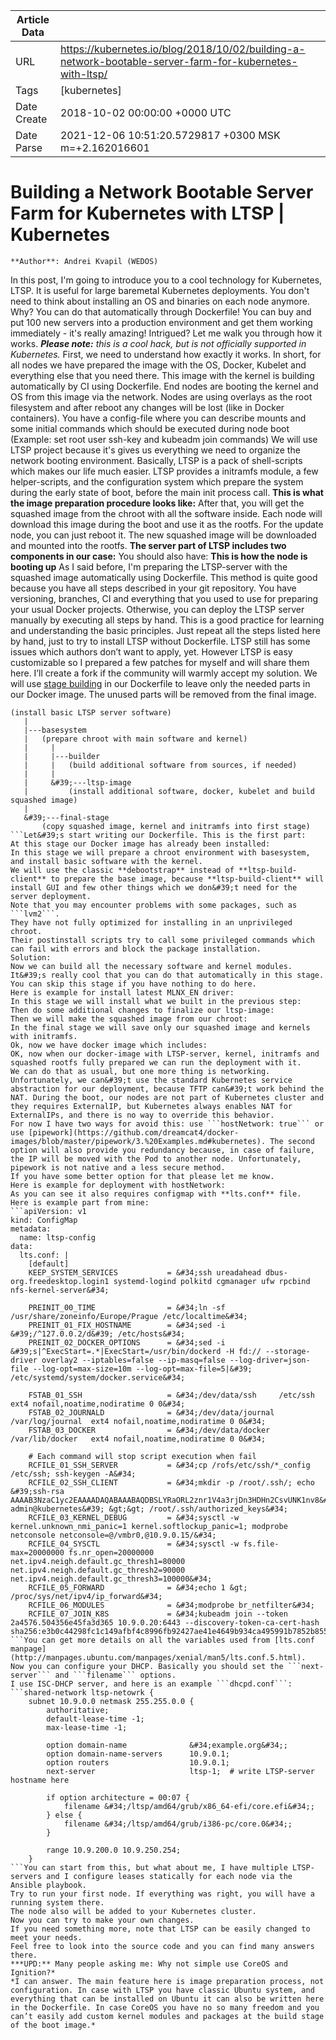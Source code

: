 |             Article Data             ||
| ----------------- | ----------------- |
| URL               | https://kubernetes.io/blog/2018/10/02/building-a-network-bootable-server-farm-for-kubernetes-with-ltsp/        |
| Tags              | [kubernetes]       |
| Date Create       | 2018-10-02 00:00:00 &#43;0000 UTC |
| Date Parse        | 2021-12-06 10:51:20.5729817 &#43;0300 MSK m=&#43;2.162016601  |

# Building a Network Bootable Server Farm for Kubernetes with LTSP | Kubernetes

	
	
	
	
	**Author**: Andrei Kvapil (WEDOS)

In this post, I&#39;m going to introduce you to a cool technology for Kubernetes, LTSP. It is useful for large baremetal Kubernetes deployments.
You don&#39;t need to think about installing an OS and binaries on each node anymore. Why? You can do that automatically through Dockerfile!
You can buy and put 100 new servers into a production environment and get them working immediately - it&#39;s really amazing!
Intrigued? Let me walk you through how it works.
***Please note:** this is a cool hack, but is not officially supported in Kubernetes.*
First, we need to understand how exactly it works.
In short, for all nodes we have prepared the image with the OS, Docker, Kubelet and everything else that you need there. This image with the kernel is building automatically by CI using Dockerfile. End nodes are booting the kernel and OS from this image via the network.
Nodes are using overlays as the root filesystem and after reboot any changes will be lost (like in Docker containers). You have a config-file where you can describe mounts and some initial commands which should be executed during node boot (Example: set root user ssh-key and kubeadm join commands)
We will use LTSP project because it&#39;s gives us everything we need to organize the network booting environment. Basically, LTSP is a pack of shell-scripts which makes our life much easier.
LTSP provides a initramfs module, a few helper-scripts, and the configuration system which prepare the system during the early state of boot, before the main init process call.
**This is what the image preparation procedure looks like:**
After that, you will get the squashed image from the chroot with all the software inside. Each node will download this image during the boot and use it as the rootfs. For the update node, you can just reboot it. The new squashed image will be downloaded and mounted into the rootfs.
**The server part of LTSP includes two components in our case:**
You should also have:
**This is how the node is booting up**
As I said before, I&#39;m preparing the LTSP-server with the squashed image automatically using Dockerfile. This method is quite good because you have all steps described in your git repository.
You have versioning, branches, CI and everything that you used to use for preparing your usual Docker projects.
Otherwise, you can deploy the LTSP server manually by executing all steps by hand. This is a good practice for learning and understanding the basic principles.
Just repeat all the steps listed here by hand, just to try to install LTSP without Dockerfile.
LTSP still has some issues which authors don’t want to apply, yet. However LTSP is easy customizable so I prepared a few patches for myself and will share them here.
I’ll create a fork if the community will warmly accept my solution.
We will use [stage building](https://docs.docker.com/develop/develop-images/multistage-build/) in our Dockerfile to leave only the needed parts in our Docker image. The unused parts will be removed from the final image.
```ltsp-base
(install basic LTSP server software)
   |
   |---basesystem
   |   (prepare chroot with main software and kernel)
   |     |
   |     |---builder
   |     |   (build additional software from sources, if needed)
   |     |
   |     &#39;---ltsp-image
   |         (install additional software, docker, kubelet and build squashed image)
   |
   &#39;---final-stage
       (copy squashed image, kernel and initramfs into first stage)
```Let&#39;s start writing our Dockerfile. This is the first part:
At this stage our Docker image has already been installed:
In this stage we will prepare a chroot environment with basesystem, and install basic software with the kernel.
We will use the classic **debootstrap** instead of **ltsp-build-client** to prepare the base image, because **ltsp-build-client** will install GUI and few other things which we don&#39;t need for the server deployment.
Note that you may encounter problems with some packages, such as ```lvm2```.
They have not fully optimized for installing in an unprivileged chroot.
Their postinstall scripts try to call some privileged commands which can fail with errors and block the package installation.
Solution:
Now we can build all the necessary software and kernel modules. It&#39;s really cool that you can do that automatically in this stage.
You can skip this stage if you have nothing to do here.
Here is example for install latest MLNX_EN driver:
In this stage we will install what we built in the previous step:
Then do some additional changes to finalize our ltsp-image:
Then we will make the squashed image from our chroot:
In the final stage we will save only our squashed image and kernels with initramfs.
Ok, now we have docker image which includes:
OK, now when our docker-image with LTSP-server, kernel, initramfs and squashed rootfs fully prepared we can run the deployment with it.
We can do that as usual, but one more thing is networking.
Unfortunately, we can&#39;t use the standard Kubernetes service abstraction for our deployment, because TFTP can&#39;t work behind the NAT. During the boot, our nodes are not part of Kubernetes cluster and they requires ExternalIP, but Kubernetes always enables NAT for ExternalIPs, and there is no way to override this behavior.
For now I have two ways for avoid this: use ```hostNetwork: true``` or use [pipework](https://github.com/dreamcat4/docker-images/blob/master/pipework/3.%20Examples.md#kubernetes). The second option will also provide you redundancy because, in case of failure, the IP will be moved with the Pod to another node. Unfortunately, pipework is not native and a less secure method.
If you have some better option for that please let me know.
Here is example for deployment with hostNetwork:
As you can see it also requires configmap with **lts.conf** file.
Here is example part from mine:
```apiVersion: v1
kind: ConfigMap
metadata:
  name: ltsp-config
data:
  lts.conf: |
    [default]
    KEEP_SYSTEM_SERVICES           = &#34;ssh ureadahead dbus-org.freedesktop.login1 systemd-logind polkitd cgmanager ufw rpcbind nfs-kernel-server&#34;

    PREINIT_00_TIME                = &#34;ln -sf /usr/share/zoneinfo/Europe/Prague /etc/localtime&#34;
    PREINIT_01_FIX_HOSTNAME        = &#34;sed -i &#39;/^127.0.0.2/d&#39; /etc/hosts&#34;
    PREINIT_02_DOCKER_OPTIONS      = &#34;sed -i &#39;s|^ExecStart=.*|ExecStart=/usr/bin/dockerd -H fd:// --storage-driver overlay2 --iptables=false --ip-masq=false --log-driver=json-file --log-opt=max-size=10m --log-opt=max-file=5|&#39; /etc/systemd/system/docker.service&#34;

    FSTAB_01_SSH                   = &#34;/dev/data/ssh     /etc/ssh          ext4 nofail,noatime,nodiratime 0 0&#34;
    FSTAB_02_JOURNALD              = &#34;/dev/data/journal /var/log/journal  ext4 nofail,noatime,nodiratime 0 0&#34;
    FSTAB_03_DOCKER                = &#34;/dev/data/docker  /var/lib/docker   ext4 nofail,noatime,nodiratime 0 0&#34;

    # Each command will stop script execution when fail
    RCFILE_01_SSH_SERVER           = &#34;cp /rofs/etc/ssh/*_config /etc/ssh; ssh-keygen -A&#34;
    RCFILE_02_SSH_CLIENT           = &#34;mkdir -p /root/.ssh/; echo &#39;ssh-rsa AAAAB3NzaC1yc2EAAAADAQABAAABAQDBSLYRaORL2znr1V4a3rjDn3HDHn2CsvUNK1nv8&#43;CctoICtJOPXl6zQycI9KXNhANfJpc6iQG1ZPZUR74IiNhNIKvOpnNRPyLZ5opm01MVIDIZgi9g0DUks1g5gLV5LKzED8xYKMBmAfXMxh/nsP9KEvxGvTJB3OD&#43;/bBxpliTl5xY3Eu41&#43;VmZqVOz3Yl98&#43;X8cZTgqx2dmsHUk7VKN9OZuCjIZL9MtJCZyOSRbjuo4HFEssotR1mvANyz&#43;BUXkjqv2pEa0I2vGQPk1VDul5TpzGaN3nOfu83URZLJgCrX&#43;8whS1fzMepUYrbEuIWq95esjn0gR6G4J7qlxyguAb9 admin@kubernetes&#39; &gt;&gt; /root/.ssh/authorized_keys&#34;
    RCFILE_03_KERNEL_DEBUG         = &#34;sysctl -w kernel.unknown_nmi_panic=1 kernel.softlockup_panic=1; modprobe netconsole netconsole=@/vmbr0,@10.9.0.15/&#34;
    RCFILE_04_SYSCTL               = &#34;sysctl -w fs.file-max=20000000 fs.nr_open=20000000 net.ipv4.neigh.default.gc_thresh1=80000 net.ipv4.neigh.default.gc_thresh2=90000 net.ipv4.neigh.default.gc_thresh3=100000&#34;
    RCFILE_05_FORWARD              = &#34;echo 1 &gt; /proc/sys/net/ipv4/ip_forward&#34;
    RCFILE_06_MODULES              = &#34;modprobe br_netfilter&#34;
    RCFILE_07_JOIN_K8S             = &#34;kubeadm join --token 2a4576.504356e45fa3d365 10.9.0.20:6443 --discovery-token-ca-cert-hash sha256:e3b0c44298fc1c149afbf4c8996fb92427ae41e4649b934ca495991b7852b855&#34;
```You can get more details on all the variables used from [lts.conf manpage](http://manpages.ubuntu.com/manpages/xenial/man5/lts.conf.5.html).
Now you can configure your DHCP. Basically you should set the ```next-server``` and ```filename``` options.
I use ISC-DHCP server, and here is an example ```dhcpd.conf```:
```shared-network ltsp-netowrk {
    subnet 10.9.0.0 netmask 255.255.0.0 {
        authoritative;
        default-lease-time -1;
        max-lease-time -1;

        option domain-name              &#34;example.org&#34;;
        option domain-name-servers      10.9.0.1;
        option routers                  10.9.0.1;
        next-server                     ltsp-1;  # write LTSP-server hostname here

        if option architecture = 00:07 {
            filename &#34;/ltsp/amd64/grub/x86_64-efi/core.efi&#34;;
        } else {
            filename &#34;/ltsp/amd64/grub/i386-pc/core.0&#34;;
        }

        range 10.9.200.0 10.9.250.254; 
    }
```You can start from this, but what about me, I have multiple LTSP-servers and I configure leases statically for each node via the Ansible playbook.
Try to run your first node. If everything was right, you will have a running system there.
The node also will be added to your Kubernetes cluster.
Now you can try to make your own changes.
If you need something more, note that LTSP can be easily changed to meet your needs.
Feel free to look into the source code and you can find many answers there.
***UPD:** Many people asking me: Why not simple use CoreOS and Ignition?*
*I can answer. The main feature here is image preparation process, not configuration. In case with LTSP you have classic Ubuntu system, and everything that can be installed on Ubuntu it can also be written here in the Dockerfile. In case CoreOS you have no so many freedom and you can’t easily add custom kernel modules and packages at the build stage of the boot image.*


	

	


